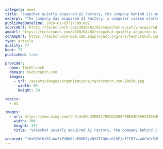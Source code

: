 ```yaml
---
category: news
title: "Snapchat quietly acquired AI Factory, the company behind its new Cameos feature, for $166M"
excerpt: "The company has acquired AI Factory, a computer vision startup that Snap had worked with to create Snapchat’s new Cameos animated selfie-based video feature, for a price believed to be in the region of $166 million. The news was first reported by a Ukrainian publication, AIN, and while I’m still waiting for a direct reply from Snap about ..."
publishedDateTime: 2020-01-03T17:09:00Z
sourceUrl: https://techcrunch.com/2020/01/03/snapchat-quietly-acquired-ai-factory-the-company-behind-its-new-cameos-feature-for-166m/
ampUrl: https://techcrunch.com/2020/01/03/snapchat-quietly-acquired-ai-factory-the-company-behind-its-new-cameos-feature-for-166m/amp/
cdnAmpUrl: https://techcrunch-com.cdn.ampproject.org/c/s/techcrunch.com/2020/01/03/snapchat-quietly-acquired-ai-factory-the-company-behind-its-new-cameos-feature-for-166m/amp/
type: article
quality: 77
heat: 77
published: true

provider:
  name: TechCrunch
  domain: techcrunch.com
  images:
    - url: /assets/images/organizations/techcrunch.com-50x50.jpg
      width: 50
      height: 50

topics:
  - AI

images:
  - url: https://www.bing.com/th?id=ON.34EB3C709DD2089FE8E54D9A93100240
    width: 700
    height: 377
    title: "Snapchat quietly acquired AI Factory, the company behind its new Cameos feature, for $166M"

secured: "18xSQDY6i8IuAwZiEUBh8JuF08R7jvN5XTlQhuoD16F/ofTCR7xvw8CVOr52Pdf+7z09whR4VmbubzXpiDY50FIbWvVFZpfrYfts5aLbH8EuE7338wOfP2lA9wFIRQVKIDuL2h0uLKCq53fA9JpYTerhmbmRoe4/fqrHFlmmiP4hvl8adTV4bVKApotF3OC4NkJhFw6u2AEmWWg1GZ52R92xznZimtJf8vc0jbYyuI94ncENjvepOC4ysIYmm1ek3ABA5RvSDdXimGfMxXJfNg==;6Sf9pqAWQnfb8E5/X++m+g=="
---
```


